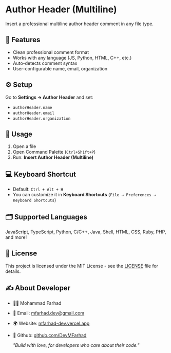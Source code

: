 # Author Header (Multiline)

Insert a professional multiline author header comment in any file type.

## 🌟 Features

- Clean professional comment format
- Works with any language (JS, Python, HTML, C++, etc.)
- Auto-detects comment syntax
- User-configurable name, email, organization

## ⚙️ Setup

Go to **Settings → Author Header** and set:
- `authorHeader.name`
- `authorHeader.email`
- `authorHeader.organization`

## 🚀 Usage

1. Open a file
2. Open Command Palette (`Ctrl+Shift+P`)
3. Run: **Insert Author Header (Multiline)**

## 💻 Keyboard Shortcut

- Default: `Ctrl + Alt + H`
- You can customize it in **Keyboard Shortcuts** (`File → Preferences → Keyboard Shortcuts`)

## 🗂 Supported Languages

JavaScript, TypeScript, Python, C/C++, Java, Shell, HTML, CSS, Ruby, PHP, and more!

## 📃 License

This project is licensed under the <bold>MIT License - see the <a href="/LICENSE">LICENSE</a> file for details.</bold> 

## ✍ About Developer
- 👨‍💻 Mohammad Farhad
- 📧 Email: mfarhad.dev@gmail.com
- 🌍 Website: <a href="https://mfarhad-dev.vercel.app" target="_blank">mfarhad-dev.vercel.app</a>
- 💼 Github: <a href="https://github.com/DevMFarhad" target="_blank">github.com/DevMFarhad</a>

   <p >
    <i>"Build with love, for developers who care about their code."</i>
   </p>
  